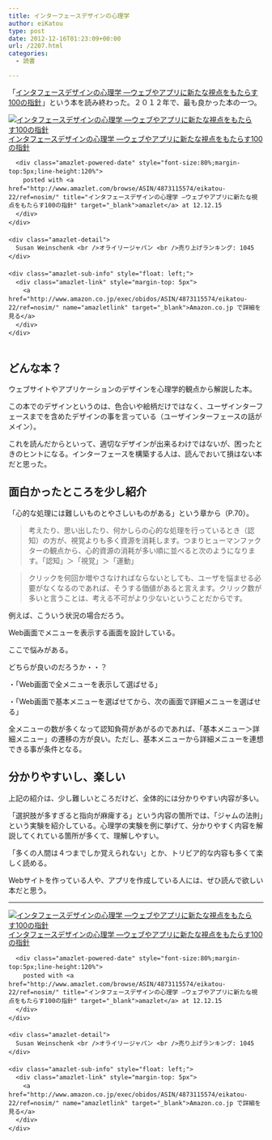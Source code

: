 ```yaml
---
title: インターフェースデザインの心理学
author: eiKatou
type: post
date: 2012-12-16T01:23:09+00:00
url: /2207.html
categories:
  - 読書

---
```

「[インタフェースデザインの心理学 ―ウェブやアプリに新たな視点をもたらす100の指針][1]<img src="http://www.assoc-amazon.jp/e/ir?t=eikatou-22&#038;l=as2&#038;o=9&#038;a=4873115574" width="1" height="1" border="0" alt="" style="border:none !important; margin:0px !important;" />」という本を読み終わった。２０１２年で、最も良かった本の一つ。

<div class="amazlet-box" style="margin-bottom:0px;">
  <div class="amazlet-image" style="float:left;margin:0px 12px 1px 0px;">
    <a href="http://www.amazon.co.jp/exec/obidos/ASIN/4873115574/eikatou-22/ref=nosim/" name="amazletlink" target="_blank"><img src="http://ecx.images-amazon.com/images/I/41jDv9YsOuL._SL160_.jpg" alt="インタフェースデザインの心理学 ―ウェブやアプリに新たな視点をもたらす100の指針" style="border: none;" /></a>
  </div>
  
  <div class="amazlet-info" style="line-height:120%; margin-bottom: 10px">
    <div class="amazlet-name" style="margin-bottom:10px;line-height:120%">
      <a href="http://www.amazon.co.jp/exec/obidos/ASIN/4873115574/eikatou-22/ref=nosim/" name="amazletlink" target="_blank">インタフェースデザインの心理学 ―ウェブやアプリに新たな視点をもたらす100の指針</a></p> 
      
      <div class="amazlet-powered-date" style="font-size:80%;margin-top:5px;line-height:120%">
        posted with <a href="http://www.amazlet.com/browse/ASIN/4873115574/eikatou-22/ref=nosim/" title="インタフェースデザインの心理学 ―ウェブやアプリに新たな視点をもたらす100の指針" target="_blank">amazlet</a> at 12.12.15
      </div>
    </div>
    
    <div class="amazlet-detail">
      Susan Weinschenk <br />オライリージャパン <br />売り上げランキング: 1045
    </div>
    
    <div class="amazlet-sub-info" style="float: left;">
      <div class="amazlet-link" style="margin-top: 5px">
        <a href="http://www.amazon.co.jp/exec/obidos/ASIN/4873115574/eikatou-22/ref=nosim/" name="amazletlink" target="_blank">Amazon.co.jp で詳細を見る</a>
      </div>
    </div>
  </div>
  
  <div class="amazlet-footer" style="clear: left">
  </div>
</div>

<!--more-->

## どんな本？

ウェブサイトやアプリケーションのデザインを心理学的観点から解説した本。

この本でのデザインというのは、色合いや絵柄だけではなく、ユーザインターフェースまでを含めたデザインの事を言っている（ユーザインターフェースの話がメイン）。

これを読んだからといって、適切なデザインが出来るわけではないが、困ったときのヒントになる。インターフェースを構築する人は、読んでおいて損はない本だと思った。

## 面白かったところを少し紹介

「心的な処理には難しいものとやさしいものがある」という章から（P.70）。

> 考えたり、思い出したり、何かしらの心的な処理を行っているとき（認知）の方が、視覚よりも多く資源を消耗します。つまりヒューマンファクターの観点から、心的資源の消耗が多い順に並べると次のようになります。「認知」＞「視覚」＞「運動」

> クリックを何回か増やさなければならないとしても、ユーザを悩ませる必要がなくなるのであれば、そうする価値があると言えます。クリック数が多いと言うことは、考える不可がより少ないということだからです。

例えば、こういう状況の場合だろう。

Web画面でメニューを表示する画面を設計している。
  
ここで悩みがある。

どちらが良いのだろうか・・？
  
・「Web画面で全メニューを表示して選ばせる」
  
・「Web画面で基本メニューを選ばせてから、次の画面で詳細メニューを選ばせる」

全メニューの数が多くなって認知負荷があがるのであれば、「基本メニュー＞詳細メニュー」の遷移の方が良い。ただし、基本メニューから詳細メニューを連想できる事が条件となる。

## 分かりやすいし、楽しい

上記の紹介は、少し難しいところだけど、全体的には分かりやすい内容が多い。

「選択肢が多すぎると指向が麻痺する」という内容の箇所では、「ジャムの法則」という実験を紹介している。心理学の実験を例に挙げて、分かりやすく内容を解説してくれている箇所が多くて、理解しやすい。

「多くの人間は４つまでしか覚えられない」とか、トリビア的な内容も多くて楽しく読める。

Webサイトを作っている人や、アプリを作成している人には、ぜひ読んで欲しい本だと思う。

* * *

<div class="amazlet-box" style="margin-bottom:0px;">
  <div class="amazlet-image" style="float:left;margin:0px 12px 1px 0px;">
    <a href="http://www.amazon.co.jp/exec/obidos/ASIN/4873115574/eikatou-22/ref=nosim/" name="amazletlink" target="_blank"><img src="http://ecx.images-amazon.com/images/I/41jDv9YsOuL._SL160_.jpg" alt="インタフェースデザインの心理学 ―ウェブやアプリに新たな視点をもたらす100の指針" style="border: none;" /></a>
  </div>
  
  <div class="amazlet-info" style="line-height:120%; margin-bottom: 10px">
    <div class="amazlet-name" style="margin-bottom:10px;line-height:120%">
      <a href="http://www.amazon.co.jp/exec/obidos/ASIN/4873115574/eikatou-22/ref=nosim/" name="amazletlink" target="_blank">インタフェースデザインの心理学 ―ウェブやアプリに新たな視点をもたらす100の指針</a></p> 
      
      <div class="amazlet-powered-date" style="font-size:80%;margin-top:5px;line-height:120%">
        posted with <a href="http://www.amazlet.com/browse/ASIN/4873115574/eikatou-22/ref=nosim/" title="インタフェースデザインの心理学 ―ウェブやアプリに新たな視点をもたらす100の指針" target="_blank">amazlet</a> at 12.12.15
      </div>
    </div>
    
    <div class="amazlet-detail">
      Susan Weinschenk <br />オライリージャパン <br />売り上げランキング: 1045
    </div>
    
    <div class="amazlet-sub-info" style="float: left;">
      <div class="amazlet-link" style="margin-top: 5px">
        <a href="http://www.amazon.co.jp/exec/obidos/ASIN/4873115574/eikatou-22/ref=nosim/" name="amazletlink" target="_blank">Amazon.co.jp で詳細を見る</a>
      </div>
    </div>
  </div>
  
  <div class="amazlet-footer" style="clear: left">
  </div>
</div>

 [1]: http://www.amazon.co.jp/gp/product/4873115574/ref=as_li_ss_tl?ie=UTF8&camp=247&creative=7399&creativeASIN=4873115574&linkCode=as2&tag=eikatou-22
